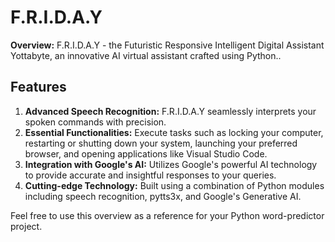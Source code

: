 # F.R.I.D.A.Y
<p><strong>Overview:</strong> F.R.I.D.A.Y - the Futuristic Responsive Intelligent Digital Assistant Yottabyte, an innovative AI virtual assistant crafted using Python..</p>
        <h2>Features</h2>
        <ol>
            <li><strong>Advanced Speech Recognition:</strong> F.R.I.D.A.Y seamlessly interprets your spoken commands with precision.</li>
            <li><strong>Essential Functionalities:</strong> Execute tasks such as locking your computer, restarting or shutting down your system, launching your preferred browser, and opening applications like Visual Studio Code.</li>
            <li><strong>Integration with Google's AI:</strong> Utilizes Google's powerful AI technology to provide accurate and insightful responses to your queries.</li>
            <li><strong>Cutting-edge Technology:</strong> Built using a combination of Python modules including speech recognition, pytts3x, and Google's Generative AI.</li>
        </ol>
        <p>Feel free to use this overview as a reference for your Python word-predictor project.</p>
